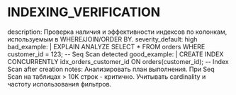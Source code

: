 # INDEXING_VERIFICATION

description: Проверка наличия и эффективности индексов по колонкам, используемым в WHERE/JOIN/ORDER BY.
severity_default: high
bad_example: |
EXPLAIN ANALYZE SELECT \* FROM orders WHERE customer_id = 123;
-- Seq Scan detected
good_example: |
CREATE INDEX CONCURRENTLY idx_orders_customer_id ON orders(customer_id);
-- Index Scan after creation
notes: Анализировать план выполнения. При Seq Scan на таблицах > 10K строк - критично. Учитывать cardinality и частоту использования фильтров.
